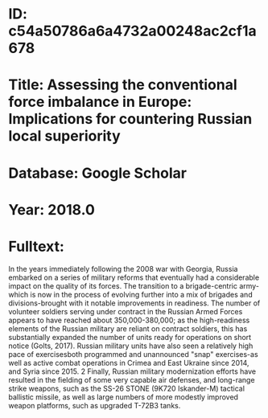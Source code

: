 # ID: c54a50786a6a4732a00248ac2cf1a678
# Title: Assessing the conventional force imbalance in Europe: Implications for countering Russian local superiority
# Database: Google Scholar
# Year: 2018.0
# Fulltext:
In the years immediately following the 2008 war with Georgia, Russia embarked on a series of military reforms that eventually had a considerable impact on the quality of its forces.
The transition to a brigade-centric army-which is now in the process of evolving further into a mix of brigades and divisions-brought with it notable improvements in readiness.
The number of volunteer soldiers serving under contract in the Russian Armed Forces appears to have reached about 350,000-380,000; as the high-readiness elements of the Russian military are reliant on contract soldiers, this has substantially expanded the number of units ready for operations on short notice (Golts, 2017).
Russian military units have also seen a relatively high pace of exercisesboth programmed and unannounced "snap" exercises-as well as active combat operations in Crimea and East Ukraine since 2014, and Syria since 2015.
2 Finally, Russian military modernization efforts have resulted in the fielding of some very capable air defenses, and long-range strike weapons, such as the SS-26 STONE (9K720 Iskander-M) tactical ballistic missile, as well as large numbers of more modestly improved weapon platforms, such as upgraded T-72B3 tanks.